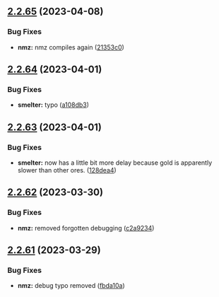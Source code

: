 ## [2.2.65](https://github.com/Torwent/wasp-free/compare/v2.2.64...v2.2.65) (2023-04-08)


### Bug Fixes

* **nmz:** nmz compiles again ([21353c0](https://github.com/Torwent/wasp-free/commit/21353c04aa8e5b97cf3e076b1295ac3e19586ae5))



## [2.2.64](https://github.com/Torwent/wasp-free/compare/v2.2.63...v2.2.64) (2023-04-01)


### Bug Fixes

* **smelter:** typo ([a108db3](https://github.com/Torwent/wasp-free/commit/a108db354f9b69f894f0e520a83050350e3cbfa3))



## [2.2.63](https://github.com/Torwent/wasp-free/compare/v2.2.62...v2.2.63) (2023-04-01)


### Bug Fixes

* **smelter:** now has a little bit more delay because gold is apparently slower than other ores. ([128dea4](https://github.com/Torwent/wasp-free/commit/128dea4239bd0549e8ee397c7d12fae8939b7a0e))



## [2.2.62](https://github.com/Torwent/wasp-free/compare/v2.2.61...v2.2.62) (2023-03-30)


### Bug Fixes

* **nmz:** removed forgotten debugging ([c2a9234](https://github.com/Torwent/wasp-free/commit/c2a9234b590acdb02294898b2036d8f203e1326b))



## [2.2.61](https://github.com/Torwent/wasp-free/compare/v2.2.60...v2.2.61) (2023-03-29)


### Bug Fixes

* **nmz:** debug typo removed ([fbda10a](https://github.com/Torwent/wasp-free/commit/fbda10a18c0540da52de0c75adb656f1ed2b61e0))



